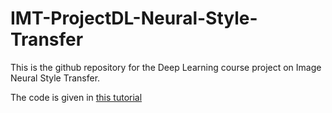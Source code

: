 # IMT-ProjectDL-Neural-Style-Transfer
This is the github repository for the Deep Learning course project on Image Neural Style Transfer.

The code is given in [this tutorial](https://pytorch.org/tutorials/advanced/neural_style_tutorial.html)